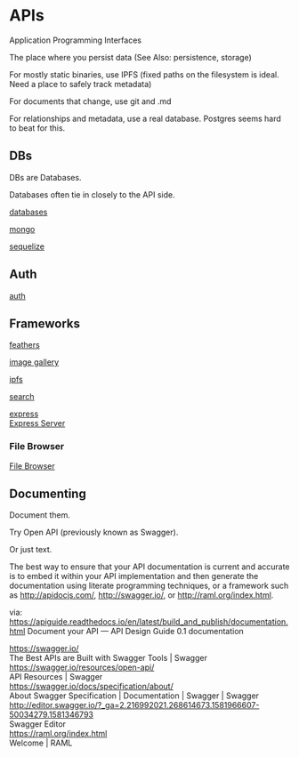 # APIs

Application Programming Interfaces

The place where you persist data (See Also: persistence, storage)

For mostly static binaries, use IPFS (fixed paths on the filesystem is ideal. Need a place to safely track metadata)

For documents that change, use git and .md

For relationships and metadata, use a real database. Postgres seems hard to beat for this.

## DBs 

DBs are Databases.

Databases often tie in closely to the API side.

[databases](databases.md)

[mongo](mongo.md)

[sequelize](sequelize.md)


## Auth

[auth](auth.md)


## Frameworks

[feathers](feathers.md)

[image gallery](image-gallery.md)

[ipfs](ipfs.md)

[search](search.md)

[express](express.md)  
[Express Server](express.md)  


### File Browser

[File Browser](file-browser.md)


## Documenting

Document them.

Try Open API (previously known as Swagger). 

Or just text.

The best way to ensure that your API documentation is current and accurate is to embed it within your API implementation and then generate the documentation using literate programming techniques, or a framework such as http://apidocjs.com/, http://swagger.io/, or http://raml.org/index.html.

via:
https://apiguide.readthedocs.io/en/latest/build_and_publish/documentation.html
Document your API — API Design Guide 0.1 documentation

https://swagger.io/  
The Best APIs are Built with Swagger Tools | Swagger  
https://swagger.io/resources/open-api/  
API Resources | Swagger  
https://swagger.io/docs/specification/about/  
About Swagger Specification | Documentation | Swagger | Swagger  
http://editor.swagger.io/?_ga=2.216992021.268614673.1581966607-50034279.1581346793  
Swagger Editor  
https://raml.org/index.html  
Welcome | RAML  

